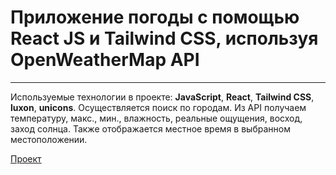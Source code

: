 # Приложение погоды с помощью React JS и Tailwind CSS, используя OpenWeatherMap API
____
Используемые технологии в проекте: __JavaScript__, __React__, __Tailwind CSS__, __luxon__, __unicons__. 
Осуществляется поиск по городам. Из API получаем температуру, макс., мин., влажность, реальные ощущения, восход, заход солнца. Также отображается местное время в выбранном местоположении.


[Проект](https://skredmi.github.io/react-weather-app/)
